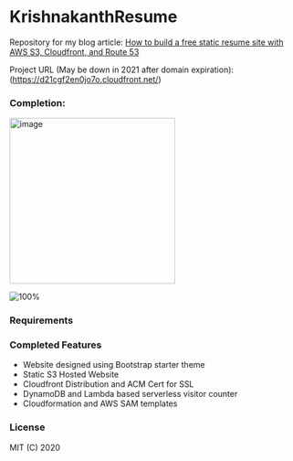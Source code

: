 # KrishnakanthResume

Repository for my blog article: [How to build a free static resume site with AWS S3, Cloudfront, and Route 53](https://seanjziegler.com/how-to-build-a-free-static-resume-site-with-aws-s3-cloudfront-and-route-53/)

Project URL (May be down in 2021 after domain expiration): (https://d21cgf2en0jo7o.cloudfront.net/)

### Completion:
<img width="290" alt="image" src="https://user-images.githubusercontent.com/26429820/212608298-543223d7-8bc2-4904-83c0-c417ac8fdf28.png">


![100%](https://progress-bar.dev/100)

### Requirements

### Completed Features

* Website designed using Bootstrap starter theme
* Static S3 Hosted Website
* Cloudfront Distribution and ACM Cert for SSL
* DynamoDB and Lambda based serverless visitor counter
* Cloudformation and AWS SAM templates

### License

MIT (C) 2020


